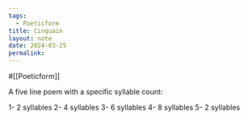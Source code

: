 ```yaml
---
tags:
  - Poeticform
title: Cinquain
layout: note
date: 2024-03-25
permalink:
---
```

#[[Poeticform]] 

A five line poem with a specific syllable count:

1- 2 syllables
2- 4 syllables
3- 6 syllables
4- 8 syllables
5- 2 syllables